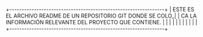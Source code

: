 +---------------------------------------------------------------+
| ESTE ES EL ARCHIVO README DE UN REPOSITORIO GIT DONDE SE COLO_|
| CA LA INFORMACIÓN RELEVANTE DEL PROYECTO QUE CONTIENE.        |
|                                                               |
|                                                               |
|                                                               |
|                                                               |
|                                                               |
+---------------------------------------------------------------+
